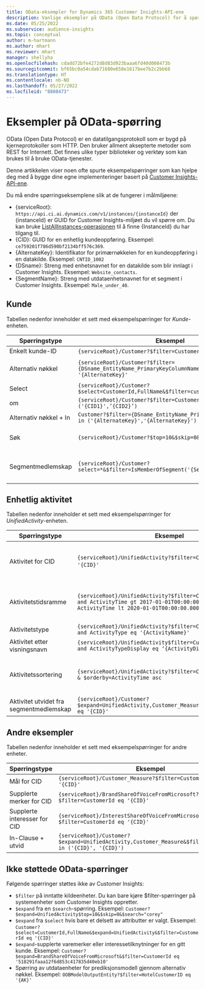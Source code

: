 ```yaml
---
title: OData-eksempler for Dynamics 365 Customer Insights-API-ene
description: Vanlige eksempler på OData (Open Data Protocol) for å spørre API-ene for Customer Insights for å se gjennom data.
ms.date: 05/25/2022
ms.subservice: audience-insights
ms.topic: conceptual
author: m-hartmann
ms.author: mhart
ms.reviewer: mhart
manager: shellyha
ms.openlocfilehash: cdadd72bfe4272d8d83d923baaa6fd40d008473b
ms.sourcegitcommit: bf65bc0a54cdab71680e658e1617bee7b2c2bb68
ms.translationtype: HT
ms.contentlocale: nb-NO
ms.lasthandoff: 05/27/2022
ms.locfileid: "8808473"
---
```

# <a name="odata-query-examples"></a>Eksempler på OData-spørring

OData (Open Data Protocol) er en datatilgangsprotokoll som er bygd på kjerneprotokoller som HTTP. Den bruker allment aksepterte metoder som REST for Internett. Det finnes ulike typer biblioteker og verktøy som kan brukes til å bruke OData-tjenester.

Denne artikkelen viser noen ofte spurte eksempelspørringer som kan hjelpe deg med å bygge dine egne implementeringer basert på [Customer Insights-API-ene](apis.md).

Du må endre spørringseksemplene slik at de fungerer i målmiljøene: 

- {serviceRoot}: `https://api.ci.ai.dynamics.com/v1/instances/{instanceId}` der {instanceId} er GUID for Customer Insights-miljøet du vil spørre om. Du kan bruke [ListAllInstances-operasjonen](https://developer.ci.ai.dynamics.com/api-details#api=CustomerInsights&operation=Get-all-instances) til å finne {InstanceId} du har tilgang til.
- {CID}: GUID for en enhetlig kundeoppføring. Eksempel: `ce759201f786d590bf2134bff576c369`.
- {AlternateKey}: Identifikator for primærnøkkelen for en kundeoppføring i en datakilde. Eksempel: `CNTID_1002`
- {DSname}: Streng med enhetsnavnet for en datakilde som blir innlagt i Customer Insights. Eksempel: `Website_contacts`.
- {SegmentName}: Streng med utdataenhetsnavnet for et segment i Customer Insights. Eksempel: `Male_under_40`.

## <a name="customer"></a>Kunde

Tabellen nedenfor inneholder et sett med eksempelspørringer for *Kunde*-enheten.

|Spørringstype |Eksempel  | Merk  |
|---------|---------|---------|
|Enkelt kunde-ID     | `{serviceRoot}/Customer?$filter=CustomerId eq '{CID}'`          |  |
|Alternativ nøkkel    | `{serviceRoot}/Customer?$filter={DSname_EntityName_PrimaryKeyColumnName} eq '{AlternateKey}'`         |  Alternative nøkler beholdes i enhet for enhetlige kunder       |
|Select   | `{serviceRoot}/Customer?$select=CustomerId,FullName&$filter=customerid eq '1'`        |         |
|om    | `{serviceRoot}/Customer?$filter=CustomerId in ('{CID1}',’{CID2}’)`        |         |
|Alternativ nøkkel + In   | `Customer?$filter={DSname_EntityName_PrimaryKeyColumnName} in ('{AlternateKey}','{AlternateKey}')`         |         |
|Søk  | `{serviceRoot}/Customer?$top=10&$skip=0&$search="string"`        |   Returnerer de ti beste resultatene for en søkestreng      |
|Segmentmedlemskap  | `{serviceRoot}/Customer?select=*&$filter=IsMemberOfSegment('{SegmentName}')&$top=10`     | Returnerer et antall rader for serienummer fra segmenteringsenheten.      |

## <a name="unified-activity"></a>Enhetlig aktivitet

Tabellen nedenfor inneholder et sett med eksempelspørringer for *UnifiedActivity*-enheten.

|Spørringstype |Eksempel  | Merk  |
|---------|---------|---------|
|Aktivitet for CID     | `{serviceRoot}/UnifiedActivity?$filter=CustomerId eq '{CID}'`          | Viser aktiviteter for en bestemt kundeprofil |
|Aktivitetstidsramme    | `{serviceRoot}/UnifiedActivity?$filter=CustomerId eq '{CID}' and ActivityTime gt 2017-01-01T00:00:00.000Z and ActivityTime lt 2020-01-01T00:00:00.000Z`     |  Aktiviteter for en kundeprofil i en tidsramme       |
|Aktivitetstype    |   `{serviceRoot}/UnifiedActivity?$filter=CustomerId eq '{CID}' and ActivityType eq '{ActivityName}'`        |         |
|Aktivitet etter visningsnavn     | `{serviceRoot}/UnifiedActivity$filter=CustomerId eq ‘{CID}’ and ActivityTypeDisplay eq ‘{ActivityDisplayName}’`        | |
|Aktivitetssortering    | `{serviceRoot}/UnifiedActivity?$filter=CustomerId eq ‘{CID}’ & $orderby=ActivityTime asc`     |  Sorter aktiviteter stigende eller synkende       |
|Aktivitet utvidet fra segmentmedlemskap  |   `{serviceRoot}/Customer?$expand=UnifiedActivity,Customer_Measure&$filter=CustomerId eq '{CID}'`     |         |

## <a name="other-examples"></a>Andre eksempler

Tabellen nedenfor inneholder et sett med eksempelspørringer for andre enheter.

|Spørringstype |Eksempel  | Merk  |
|---------|---------|---------|
|Mål for CID    | `{serviceRoot}/Customer_Measure?$filter=CustomerId eq '{CID}'`          |  |
|Supplerte merker for CID    | `{serviceRoot}/BrandShareOfVoiceFromMicrosoft?$filter=CustomerId eq '{CID}'`  |       |
|Supplerte interesser for CID    |   `{serviceRoot}/InterestShareOfVoiceFromMicrosoft?$filter=CustomerId eq '{CID}'`       |         |
|In-Clause + utvid     | `{serviceRoot}/Customer?$expand=UnifiedActivity,Customer_Measure&$filter=CustomerId in ('{CID}', '{CID}')`         | |

## <a name="not-supported-odata-queries"></a>Ikke støttede OData-spørringer

Følgende spørringer støttes ikke av Customer Insights:

- `$filter` på inntatte kildeenheter. Du kan bare kjøre $filter-spørringer på systemenheter som Customer Insights oppretter.
- `$expand` fra en `$search`-spørring. Eksempel: `Customer?$expand=UnifiedActivity$top=10&$skip=0&$search="corey"`
- `$expand` fra `$select` hvis bare et delsett av attributter er valgt. Eksempel: `Customer?$select=CustomerId,FullName&$expand=UnifiedActivity&$filter=CustomerId eq '{CID}'`
- `$expand`-supplerte varemerker eller interessetilknytninger for en gitt kunde. Eksempel: `Customer?$expand=BrandShareOfVoiceFromMicrosoft&$filter=CustomerId eq '518291faaa12f6d853c417835d40eb10'`
- Spørring av utdataenheter for prediksjonsmodell gjennom alternativ nøkkel. Eksempel: `OOBModelOutputEntity?$filter=HotelCustomerID eq '{AK}'`
